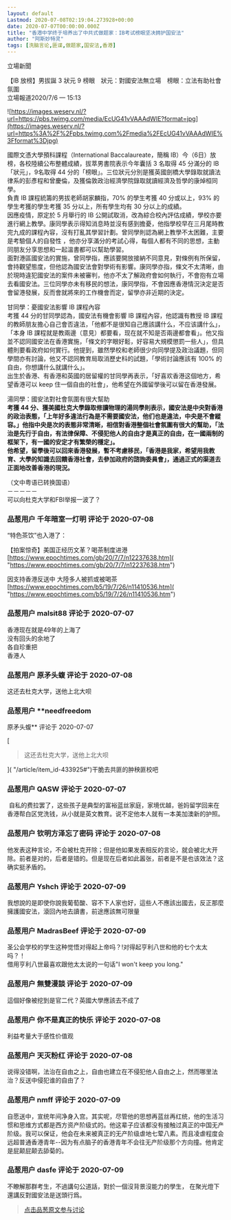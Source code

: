 ```yaml
---
layout: default
Lastmod: 2020-07-08T02:19:04.273928+00:00
date: 2020-07-07T00:00:00.000Z
title: "香港中学终于培养出了中共式做题家：IB考试榜眼坚决拥护国安法"
author: "阿斯妙特灵"
tags: [洗脑言论,匪谍,做题家,国安法,香港]
---
```


立場新聞  
  
【IB 放榜】男拔誕 3 狀元 9 榜眼　狀元：對國安法無立場　榜眼：立法有助社會氛圍  
立場報道2020/7/6 — 15:13  
  
![https://images.weserv.nl/?url=https://pbs.twimg.com/media/EcUG41vVAAAdWIE?format=jpg](https://images.weserv.nl/?url=https%3A%2F%2Fpbs.twimg.com%2Fmedia%2FEcUG41vVAAAdWIE%3Fformat%3Djpg)  
  
  
國際文憑大學預科課程（International Baccalaureate，簡稱 IB）今（6日）放榜，各校陸續公布整體成績，拔萃男書院表示今年囊括 3 名取得 45 分滿分的 IB「狀元」，9名取得 44 分的「榜眼」。三位狀元分別是獲英國劍橋大學錄取就讀法律系的彭彥程和曾慶倫，及獲倫敦政治經濟學院錄取就讀經濟及哲學的康焯桓同學。  
負責 IB 課程統籌的男拔老師胡家麟指，70% 的學生考獲 40 分或以上，93% 的學生考獲的學生考獲 35 分以上，所有學生均有 30 分以上的成績。  
因應疫情，原定於 5 月舉行的 IB 公開試取消，改為綜合校內評估成績，學校亦要進行網上教學。康同學表示得知消息時並沒有感到擔憂，他指學校早在三月尾時教完九成的課程內容，沒有打亂其學習計劃。曾同學則認為網上教學不太困難，主要是考驗個人的自發性 ，他亦分享滿分的考試心得，每個人都有不同的思想，主動同朋友分享思想和一起溫書都可以幫助學習。  
面對港區國安法的實施，曾同學指，應該要開放接納不同意見，對條例有所保留，會持觀望態度，但他認為國安法會對學術有影響。康同學亦指，條文不太清晰，由於現時違犯國安法的案件未被審判，他亦不太了解政府會如何執行，不會抱有立場去看國安法。三位同學亦未有移民的想法，康同學指，不會因應香港情況決定是否會留港發展，反而會就將來的工作機會而定，留學亦非近期的決定。  
  
甘同學：憂國安法影響 IB 課程內容  
考獲 44 分的甘同學認為，國安法有機會影響 IB 課程內容，他認識有教授 IB 課程的教師朋友擔心自己會否違法，「他都不是很知自己應該講什么，不应该講什么」，「本身 IB 課程就是教兩邊（意見）都要看，现在就不知是否兩邊都會看」。他又指並不認同國安法在香港實施，「條文的字眼好鬆，好容易大規模懲罰一些人」，但具體則要看政府如何實行。他提到，雖然學校和老師很少向同學提及政治議題，但同學間亦有討論，他又不認同教育局取消歷史科的試題，「學術討論應該有 100% 的自由，你想講什么就講什么」。  
出生於香港、有香港和英國的居留權的甘同學再表示，「好喜欢香港这個地方，希望香港可以 keep 住一個自由的社會」，他希望在外國留學後可以留在香港發展。  
  
湯同學：國安法對社會氛圍有很大幫助  
**考獲 44 分、獲美國杜克大學錄取修讀物理的湯同學則表示，國安法是中央對香港的政治表態，「上年好多違法行為是不需要國安法，他们也是違法，中央是不會縱容。」他指中央是次的表態非常清晰，相信對香港整個社會氛圍有很大的幫助，「法治是先行于自由，有法律保障、不侵犯他人的自由才是真正的自由，在一國兩制的框架下，有一國的安定才有繁榮的穩定」。**  
**他希望，留學後可以回來香港發展，暫不考慮移民，「香港是我家，希望用我教育、大學的知識去回饋香港社會，去參加政府的諮詢委員會」，通過正式的渠道去正面地改善香港的現況。**  
  
（文中粤语已转换国语）  
－－－－－  
可以向杜克大学和FBI举报一波了？

            
### 品葱用户 **千年暗室一灯明** 评论于 2020-07-08
        
“特色茶饮”也入港了：  
  
【拍案惊奇】美国正经历文革？喝茶制度进港  
[https://www.epochtimes.com/gb/20/7/7/n12237638.htm]( "https://www.epochtimes.com/gb/20/7/7/n12237638.htm")  
  
因支持香港反送中 大陸多人被抓或被喝茶  
[https://www.epochtimes.com/b5/19/7/26/n11410536.htm]( "https://www.epochtimes.com/b5/19/7/26/n11410536.htm")
        


            
### 品葱用户 **malsit88** 评论于 2020-07-07
        
香港现在就是49年的上海了  
没有回头的余地了  
各自珍重把  
香港人
        


            
### 品葱用户 **原矛头蝮** 评论于 2020-07-08
        
这还去杜克大学，送他上北大呗
        


            
### 品葱用户 **needfreedom 
原矛头蝮** 评论于 2020-07-07
        
[

> 这还去杜克大学，送他上北大呗

]( "/article/item_id-433925#")干脆去共匪的肿秧匪校吧
        


            
### 品葱用户 **QASW** 评论于 2020-07-07
        
 自私的费拉罢了，这些孩子是典型的富裕蓝丝家庭，家境优越，爸妈留学回来在香港帮白区党洗钱，从小就是英文教育。说不定他本人就有一本美加澳新的护照。
        


            
### 品葱用户 **钦明方泽忘了密码** 评论于 2020-07-08
        
他发表这种言论，不会被杜克开除；但是他如果发表相反的言论，就会被北大开除。前者是对的，后者是错的。但是现在后者如此嚣张，前者是不是也该效法？这确实挺矛盾的。
        


            
### 品葱用户 **Yshch** 评论于 2020-07-09
        
我想說的是即使你說我葡萄酸、容不下人家也好，這些人不應該出國去，反正那麼擁護國安法，滾回內地去讀書，前途應該無可限量
        


            
### 品葱用户 **MadrasBeef** 评论于 2020-07-09
        
圣公会学校的学生这种觉悟对得起上帝吗？!对得起亨利八世和他的七个太太吗？！  
借用亨利八世最喜欢跟他太太说的一句话"I won't keep you long."
        


            
### 品葱用户 **無雙漫談** 评论于 2020-07-09
        
這個好像被挖到是官二代？英國大學應該去不成了
        


            
### 品葱用户 **你不是真正的快乐** 评论于 2020-07-08
        
利益考量大于感性价值观
        


            
### 品葱用户 **天灭粉红** 评论于 2020-07-08
        
说得没错啊，法治在自由之上，自由也建立在不侵犯他人自由之上，然而哪里法治？反送中侵犯谁的自由了？
        


            
### 品葱用户 **nmff** 评论于 2020-07-09
        
自愿送中，宣统年间净身入宫。其实呢，尽管他的思想再蓝丝再红统，他的生活习惯和思维方式都是西方资产阶级式的。他这辈子应该都没有接触过真正的中国无产阶级。我可以保证，他会在未来被真正的无产阶级虐地七荤八素。而且凌虐程度会远超普通香港青年--因为有点脑子的香港青年不会往无产阶级那个方向撞。他肯定是屁颠屁颠去舔菊的。
        


            
### 品葱用户 **dasfe** 评论于 2020-07-09
        
不瞭解那群考生，不過講句公道話，對於一個沒背景沒能力的學生， 在聚光燈下還講反對國安法是送頭行爲。
        






> [点击品葱原文参与讨论](https://pincong.rocks/article/21347)

